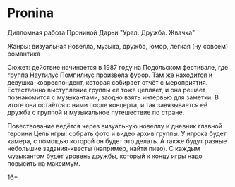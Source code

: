 # Pronina
Дипломная работа Прониной Дарьи "Урал. Дружба. Жвачка"

Жанры: визуальная новелла, музыка, дружба, юмор, легкая (ну совсем) романтика

Сюжет: действие начинается в 1987 году на Подольском фестивале, где группа Наутилус Помпилиус произвела фурор. Там же находится и девушка-корреспондент, которая собирает отчёт с мероприятия. Естественно выступление группы её тоже цепляет, и она решает познакомится с музыкантами, заодно взять интервью для заметки. В итоге она остаётся с ними после концерта, и так завязывается её дружба с группой и музыкальное путешествие по стране.

Повествование ведётся через визуальную новеллу и дневник главной героини
Цель игры: собрать фото и видео архив группы. У игрока будет камера, с помощью которой он будет это делать. А также будут разные небольшие задания-квесты (например, найти пиво). С каждым музыкантом будет уровень дружбы, который к концу игры надо повысить на максимум.

16+

